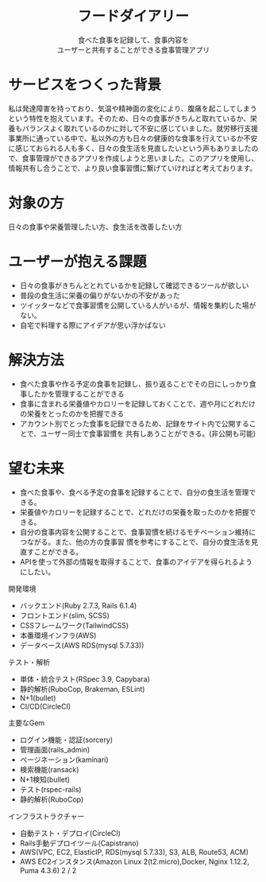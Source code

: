 # <div style="text-align: center;">フードダイアリー</div>
<div style="text-align: center;">⾷べた⾷事を記録して、⾷事内容を</div><div style="text-align: center;">ユーザーと共有することができる⾷事管理アプリ</div>


# サービスをつくった背景
私は発達障害を持っており、気温や精神面の変化により、腹痛を起こしてしまうという特性を抱えています。そのため、日々の食事がきちんと取れているか、栄養もバランスよく取れているのかに対して不安に感じていました。就労移行支援事業所に通っている中で、私以外の方も日々の健康的な食事を行えているか不安に感じておられる人も多く、日々の食生活を見直したいという声もありましたので、食事管理ができるアプリを作成しようと思いました。このアプリを使用し、情報共有し合うことで、より良い食事習慣に繋げていければと考えております。


# 対象の方
⽇々の⾷事や栄養管理したい⽅、⾷⽣活を改善したい⽅ 

# ユーザーが抱える課題

- ⽇々の⾷事がきちんととれているかを記録して確認できるツールが欲しい
- 普段の⾷⽣活に栄養の偏りがないかの不安があった
- ツイッターなどで⾷事習慣を公開している⼈がいるが、情報を集約した場がない。
- ⾃宅で料理する際にアイデアが思い浮かばない 

# 解決⽅法

- ⾷べた⾷事や作る予定の⾷事を記録し、振り返ることでその⽇にしっかり⾷事したかを管理することができる
- ⾷事に含まれる栄養値やカロリーを記録しておくことで、週や⽉にどれだけの栄養をとったのかを把握できる
- アカウント別でとった⾷事を記録できるため、記録をサイト内で公開することで、ユーザー同⼠で⾷事習慣を 共有しあうことができる。(⾮公開も可能)

# 望む未来

- ⾷べた⾷事や、⾷べる予定の⾷事を記録することで、⾃分の⾷⽣活を管理できる。
- 栄養値やカロリーを記録することで、どれだけの栄養を取ったのかを把握できる。
- ⾃分の⾷事内容を公開することで、⾷事習慣を続けるモチベーション維持につながる。また、他の⽅の⾷事習 慣を参考にすることで、⾃分の⾷⽣活を⾒直すことができる。
- APIを使って外部の情報を取得することで、⾷事のアイデアを得られるようにしたい。


開発環境

- バックエンド(Ruby 2.7.3, Rails 6.1.4)
- フロントエンド(slim, SCSS)
- CSSフレームワーク(TailwindCSS)
- 本番環境インフラ(AWS)
- データベース(AWS RDS(mysql 5.7.33))

テスト・解析

- 単体・統合テスト(RSpec 3.9, Capybara)
- 静的解析(RuboCop, Brakeman, ESLint)
- N+1(bullet)
- CI/CD(CircleCI)

主要なGem

- ログイン機能・認証(sorcery)
- 管理画⾯(rails_admin)
- ページネーション(kaminari)
- 検索機能(ransack)
- N+1検知(bullet)
- テスト(rspec-rails)
- 静的解析(RuboCop)

インフラストラクチャー

- ⾃動テスト・デプロイ(CircleCI)
- Rails⼿動デプロイツール(Capistrano)
- AWS(VPC, EC2, ElasticIP, RDS(mysql 5.7.33), S3, ALB, Route53, ACM)
- AWS EC2インスタンス(Amazon Linux 2(t2.micro),Docker, Nginx 1.12.2, Puma 4.3.6)
2 / 2
